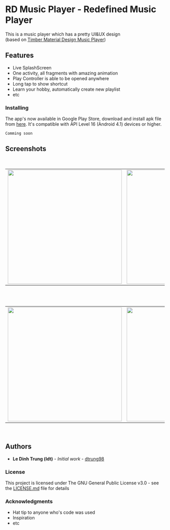 # RD Music Player - Redefined Music Player
This is a  music player which has a pretty UI&UX design
</br>(based on [Timber Material Design Music Player](https://github.com/naman14/Timber))
## Features

* Live SplashScreen
* One activity, all fragments with amazing animation
* Play Controller is able to be opened anywhere
* Long tap to show shortcut
* Learn your hobby, automatically create new playlist
* etc

### Installing
The app's now available in Google Play Store, download and install apk file from [here](http://play.google.com/something). It's compatible with API Level 16 (Android 4.1) devices or higher.
```
Comming soon
```
## Screenshots
</br>
<div align="center">
   <table align="center" border="0" >
  <tr>
    <td>
<img width="360"
src="https://user-images.githubusercontent.com/33343210/47192822-9212a880-d379-11e8-82cd-30f4839156af.png"/>
       <td><img width="360"
src="https://user-images.githubusercontent.com/33343210/47192827-99d24d00-d379-11e8-80f5-98f0edd59bbe.png"/>
    </td>
     <td> <img width="360"
src="https://user-images.githubusercontent.com/33343210/47192828-99d24d00-d379-11e8-8480-cfce7309c1d3.png"/></td>
  </table>
  </div>
</br>
<div align="center">
  <table align="center" border="0" >
  <tr>
    <td> <img width="360"
src="https://user-images.githubusercontent.com/33343210/45993363-d5e6fa80-c0b8-11e8-8376-cf362128c822.png"/></td>
     <td> <img width="360"
src="https://user-images.githubusercontent.com/33343210/45993365-d67f9100-c0b8-11e8-8b2b-69eb12b5670e.png"/></td>
     <td> <img width="360"
src="https://user-images.githubusercontent.com/33343210/47192969-ac00bb00-d37a-11e8-9134-c158e7298dbd.png"/></td>
  </tr>
</table>
  </div>
</br>

## Authors

* **Le Dinh Trung (ldt)** - *Initial work* - [dtrung98](https://github.com/dtrung98)


### License

This project is licensed under The GNU General Public License v3.0 - see the [LICENSE.md](/LICENSE) file for details

### Acknowledgments

* Hat tip to anyone who's code was used
* Inspiration
* etc

